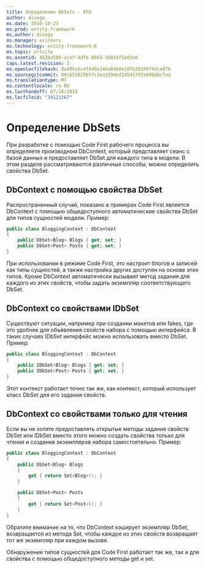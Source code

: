 ```yaml
---
title: Определение DbSets - EF6
author: divega
ms.date: 2016-10-23
ms.prod: entity-framework
ms.author: divega
ms.manager: avickers
ms.technology: entity-framework-6
ms.topic: article
ms.assetid: 4528a509-ace7-4dfb-8065-1b833f5e03a0
caps.latest.revision: 3
ms.openlocfilehash: 8a495c6ce74d9a346a84b0e10fb28395f4dce07b
ms.sourcegitcommit: 00cb52625b57c1ea339ded1454179fe89b6bcfea
ms.translationtype: MT
ms.contentlocale: ru-RU
ms.lasthandoff: 07/16/2018
ms.locfileid: "39123267"
---
```

# <a name="defining-dbsets"></a>Определение DbSets
При разработке с помощью Code First рабочего процесса вы определяете производном DbContext, который представляет сеанс с базой данных и предоставляет DbSet для каждого типа в модели. В этом разделе рассматриваются различные способы, можно определить свойства DbSet.  

## <a name="dbcontext-with-dbset-properties"></a>DbContext с помощью свойства DbSet  

Распространенный случай, показано в примерах Code First является DbContext с помощью общедоступного автоматические свойства DbSet для типов сущностей модели. Пример:  

``` csharp
public class BloggingContext : DbContext
{
    public DbSet<Blog> Blogs { get; set; }
    public DbSet<Post> Posts { get; set; }
}
```  

При использовании в режиме Code First, это настроит блогов и записей как типы сущностей, а также настройка других доступен на основе этих типов. Кроме DbContext автоматически вызывает метод задания для каждого из этих свойств, чтобы задать экземпляр соответствующего DbSet.  

## <a name="dbcontext-with-idbset-properties"></a>DbContext со свойствами IDbSet  

Существуют ситуации, например при создании макетов или fakes, где это удобнее для объявления свойств набора с помощью интерфейса. В таких случаях IDbSet интерфейс можно использовать вместо DbSet. Пример:  

``` csharp
public class BloggingContext : DbContext
{
    public IDbSet<Blog> Blogs { get; set; }
    public IDbSet<Post> Posts { get; set; }
}
```  

Этот контекст работает точно так же, как контекст, который использует класс DbSet для его задания свойств.  

## <a name="dbcontext-with-read-only-set-properties"></a>DbContext со свойствами только для чтения  

Если вы не хотите предоставлять открытые методы задания свойств DbSet или IDbSet вместо этого можно создать свойства только для чтения и создания экземпляров набора самостоятельно. Пример:  

``` csharp
public class BloggingContext : DbContext
{
    public DbSet<Blog> Blogs
    {
        get { return Set<Blog>(); }
    }

    public DbSet<Post> Posts
    {
        get { return Set<Post>(); }
    }
}
```  

Обратите внимание на то, что DbContext кэширует экземпляр DbSet, возвращается из метода Set, чтобы каждое из этих свойств возвращает тот же экземпляр при каждом вызове.  

Обнаружение типов сущностей для Code First работает так же, так и для свойства с помощью общедоступного методы get и set.  
